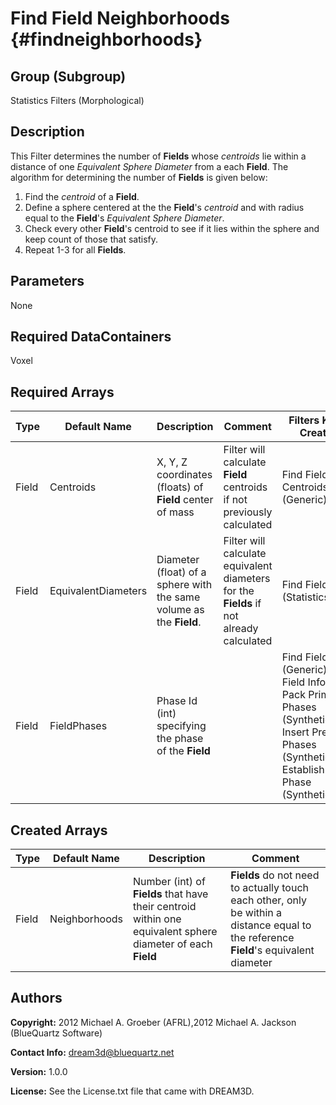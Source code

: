Find Field Neighborhoods {#findneighborhoods}
======

## Group (Subgroup) ##
Statistics Filters (Morphological)

## Description ##
This Filter determines the number of **Fields** whose *centroids* lie within a distance of one *Equivalent Sphere Diameter* from a each **Field**.  The algorithm for determining the number of **Fields** is given below:

1. Find the *centroid* of a **Field**.
2. Define a sphere centered at the the **Field**'s *centroid*  and with radius equal to the **Field**'s *Equivalent Sphere Diameter*.
3. Check every other **Field**'s centroid to see if it lies within the sphere and keep count of those that satisfy.
4. Repeat 1-3 for all **Fields**.



## Parameters ##
None

## Required DataContainers ##
Voxel

## Required Arrays ##

| Type | Default Name | Description | Comment | Filters Known to Create Data |
|------|--------------|-------------|---------|-----|
| Field | Centroids | X, Y, Z coordinates (floats) of **Field** center of mass | Filter will calculate **Field** centroids if not previously calculated | Find Field Centroids (Generic) |
| Field | EquivalentDiameters | Diameter (float) of a sphere with the same volume as the **Field**. | Filter will calculate equivalent diameters for the **Fields** if not already calculated | Find Field Sizes (Statistics) |
| Field | FieldPhases | Phase Id (int) specifying the phase of the **Field**| | Find Field Phases (Generic), Read Field Info File (IO), Pack Primary Phases (SyntheticBuilding), Insert Precipitate Phases (SyntheticBuilding), Establish Matrix Phase (SyntheticBuilding) |

## Created Arrays ##

| Type | Default Name | Description | Comment |
|------|--------------|-------------|---------|
| Field | Neighborhoods | Number (int) of **Fields** that have their centroid within one equivalent sphere diameter of each **Field** | **Fields** do not need to actually touch each other, only be within a distance equal to the reference **Field**'s equivalent diameter |

## Authors ##

**Copyright:** 2012 Michael A. Groeber (AFRL),2012 Michael A. Jackson (BlueQuartz Software)

**Contact Info:** dream3d@bluequartz.net

**Version:** 1.0.0

**License:**  See the License.txt file that came with DREAM3D.



